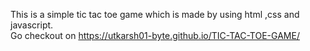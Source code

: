 This is a simple tic tac toe game which is made by using html ,css and javascript.<br>
Go checkout on https://utkarsh01-byte.github.io/TIC-TAC-TOE-GAME/
